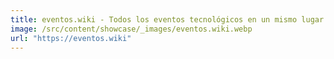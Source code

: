 ```yaml
---
title: eventos.wiki - Todos los eventos tecnológicos en un mismo lugar
image: /src/content/showcase/_images/eventos.wiki.webp
url: "https://eventos.wiki"
---
```

